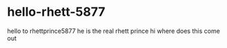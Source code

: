 # hello-rhett-5877
hello to rhettprince5877  he is the real rhett prince 
  hi  where does this come out   
    
            
